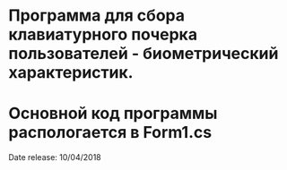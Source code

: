 # Программа для сбора клавиатурного почерка пользователей - биометрический характеристик.
# 
# 
# Основной код программы распологается в Form1.cs

Date release: 10/04/2018
